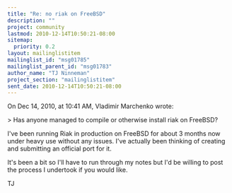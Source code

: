 ```yaml
---
title: "Re: no riak on FreeBSD"
description: ""
project: community
lastmod: 2010-12-14T10:50:21-08:00
sitemap:
  priority: 0.2
layout: mailinglistitem
mailinglist_id: "msg01785"
mailinglist_parent_id: "msg01783"
author_name: "TJ Ninneman"
project_section: "mailinglistitem"
sent_date: 2010-12-14T10:50:21-08:00
---
```



On Dec 14, 2010, at 10:41 AM, Vladimir Marchenko wrote:

&gt; Has anyone managed to compile or otherwise install riak on FreeBSD?


I've been running Riak in production on FreeBSD for about 3 months now under 
heavy use without any issues. I've actually been thinking of creating and 
submitting an official port for it.

It's been a bit so I'll have to run through my notes but I'd be willing to post 
the process I undertook if you would like.

TJ

